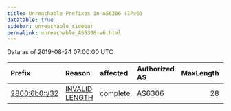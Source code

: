 ```yaml
---
title: Unreachable Prefixes in AS6306 (IPv6)
datatable: true
sidebar: unreachable_sidebar
permalink: unreachable_AS6306-v6.html
---
```


Data as of 2019-08-24 07:00:00 UTC


<div class="datatable-begin"></div>

| Prefix                                               | Reason                                                                                                 | affected   | Authorized AS   |   MaxLength | Anchor                                         |   unreachable /48s |
|:-----------------------------------------------------|:-------------------------------------------------------------------------------------------------------|:-----------|:----------------|------------:|:-----------------------------------------------|-------------------:|
| [2800:6b0::/32](https://stat.ripe.net/2800:6b0::/32) | [INVALID LENGTH](https://rpki-validator.ripe.net/announcement-preview?asn=AS6306&prefix=2800:6b0::/32) | complete   | AS6306          |          28 | [LACNIC](unreachable_LACNIC_RPKI_Root-v6.html) |              65536 |

<div class="datatable-end"></div>